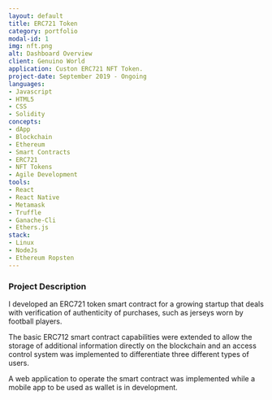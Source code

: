 ```yaml
---
layout: default
title: ERC721 Token
category: portfolio
modal-id: 1
img: nft.png
alt: Dashboard Overview
client: Genuino World
application: Custon ERC721 NFT Token.
project-date: September 2019 - Ongoing
languages:
- Javascript
- HTML5
- CSS
- Solidity
concepts:
- dApp
- Blockchain
- Ethereum
- Smart Contracts
- ERC721
- NFT Tokens
- Agile Development
tools:
- React
- React Native
- Metamask
- Truffle
- Ganache-Cli
- Ethers.js
stack:
- Linux
- NodeJs
- Ethereum Ropsten
---
```


### Project Description

I developed an ERC721 token smart contract for a growing startup that deals with verification of authenticity of purchases, such as jerseys worn by football players.

The basic ERC712 smart contract capabilities were extended to allow the storage of additional information directly on the blockchain and an access control system was implemented to differentiate three different types of users.

A web application to operate the smart contract was implemented while a mobile app to be used as wallet is in development.